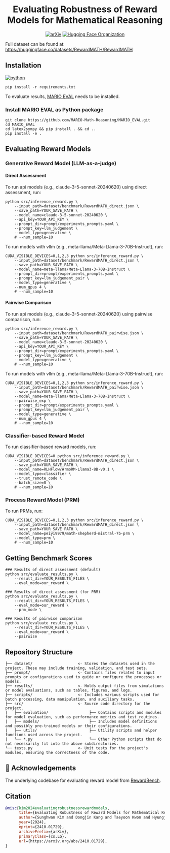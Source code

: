 <h1 align="center"> Evaluating Robustness of Reward Models for Mathematical Reasoning </h1>

<p align="center">
  <a href="https://arxiv.org/abs/2410.01729"><img src="https://img.shields.io/badge/arXiv-2410.01729-b31b1b.svg" alt="arXiv"></a>
  <a href="https://huggingface.co/RewardMATH"><img src="https://img.shields.io/badge/Hugging%20Face-Organization-ff9d00" alt="Hugging Face Organization"></a>
</p>

Full dataset can be found at: https://huggingface.co/datasets/RewardMATH/RewardMATH


## Installation

[![python](https://img.shields.io/badge/Python-3.10.14-3776AB.svg?style=flat&logo=python&logoColor=white)](https://www.python.org)
```shell
pip install -r requirements.txt
```

To evaluate results, [MARIO EVAL](https://github.com/MARIO-Math-Reasoning/MARIO_EVAL) needs to be installed. 
### Install MARIO EVAL as Python package
```shell
git clone https://github.com/MARIO-Math-Reasoning/MARIO_EVAL.git
cd MARIO_EVAL
cd latex2sympy && pip install . && cd ..
pip install -e .
```


## Evaluating Reward Models
### Generative Reward Model (LLM-as-a-judge)
#### Direct Assessment
To run api models (e.g., claude-3-5-sonnet-20240620) using direct assessment, run:
```
python src/inference_reward.py \
    --input_path=dataset/benchmark/RewardMATH_direct.json \
    --save_path=YOUR_SAVE_PATH \
    --model_name=claude-3-5-sonnet-20240620 \
    --api_key=YOUR_API_KEY \
    --prompt_dir=prompt/experiments_prompts.yaml \
    --prompt_key=llm_judgement \
    --model_type=generative \
    # --num_sample=10
```

To run models with vllm (e.g., meta-llama/Meta-Llama-3-70B-Instruct), run:
```
CUDA_VISIBLE_DEVICES=0,1,2,3 python src/inference_reward.py \
    --input_path=dataset/benchmark/RewardMATH_direct.json \
    --save_path=YOUR_SAVE_PATH \
    --model_name=meta-llama/Meta-Llama-3-70B-Instruct \
    --prompt_dir=prompt/experiments_prompts.yaml \
    --prompt_key=llm_judgement_pair \
    --model_type=generative \
    --num_gpus 4 \
    # --num_sample=10
```

#### Pairwise Comparison
To run api models (e.g., claude-3-5-sonnet-20240620) using pairwise comparison, run:
```
python src/inference_reward.py \
    --input_path=dataset/benchmark/RewardMATH_pairwise.json \
    --save_path=YOUR_SAVE_PATH \
    --model_name=claude-3-5-sonnet-20240620 \
    --api_key=YOUR_API_KEY \
    --prompt_dir=prompt/experiments_prompts.yaml \
    --prompt_key=llm_judgement \
    --model_type=generative \
    # --num_sample=10
```

To run models with vllm (e.g., meta-llama/Meta-Llama-3-70B-Instruct), run:
```
CUDA_VISIBLE_DEVICES=0,1,2,3 python src/inference_reward.py \
    --input_path=dataset/benchmark/RewardMATH_pairwise.json \
    --save_path=YOUR_SAVE_PATH \
    --model_name=meta-llama/Meta-Llama-3-70B-Instruct \
    --pairwise_exp \
    --prompt_dir=prompt/experiments_prompts.yaml \
    --prompt_key=llm_judgement_pair \
    --model_type=generative \
    --num_gpus 4 \
    # --num_sample=10
```

### Classifier-based Reward Model
To run classifier-based reward models, run:
```
CUDA_VISIBLE_DEVICES=0 python src/inference_reward.py \
    --input_path=dataset/benchmark/RewardMATH_direct.json \
    --save_path=YOUR_SAVE_PATH \
    --model_name=RLHFlow/ArmoRM-Llama3-8B-v0.1 \
    --model_type=classifier \
    --trust_remote_code \
    --batch_size=8 \
    # --num_sample=10
```

### Process Reward Model (PRM)
To run PRMs, run:
```
CUDA_VISIBLE_DEVICES=0,1,2,3 python src/inference_reward.py \
    --input_path=dataset/benchmark/RewardMATH_direct.json \
    --save_path=YOUR_SAVE_PATH \
    --model_name=peiyi9979/math-shepherd-mistral-7b-prm \
    --model_type=prm \
    # --num_sample=10
```


## Getting Benchmark Scores
```shell
### Results of direct assessment (default)
python src/evaluate_results.py \
    --result_dir=YOUR_RESULTS_FILES \
    --eval_mode=our_reward \

### Results of direct assessment (for PRM)
python src/evaluate_results.py \
    --result_dir=YOUR_RESULTS_FILES \
    --eval_mode=our_reward \
    --prm_mode \

### Results of pairwise comparison
python src/evaluate_results.py \
    --result_dir=YOUR_RESULTS_FILES \
    --eval_mode=our_reward \
    --pairwise
```


## Repository Structure
```
├── dataset/                    <- Stores the datasets used in the project. These may include training, validation, and test sets.
├── prompt/                     <- Contains files related to input prompts or configurations used to guide or configure the processes or models.
├── results/                    <- Holds output files from simulations or model evaluations, such as tables, figures, and logs.
├── scripts/                    <- Includes various scripts used for batch processing, data manipulation, and auxiliary tasks.
├── src/                        <- Source code directory for the project.
|   ├── evaluation/                  ├── Contains scripts and modules for model evaluation, such as performance metrics and test routines.
|   ├── models/                      ├── Includes model definitions and possibly pre-trained models or their configurations.
|   ├── utils/                       ├── Utility scripts and helper functions used across the project.
|   └── *.py                         └── Other Python scripts that do not necessarily fit into the above subdirectories.
└── tests.py                    <- Unit tests for the project's modules, ensuring the correctness of the code.
```

## 👏 Acknowledgements

The underlying codebase for evaluating reward model from [RewardBench](https://github.com/allenai/reward-bench).


## Citation

```bibtex
@misc{kim2024evaluatingrobustnessrewardmodels,
      title={Evaluating Robustness of Reward Models for Mathematical Reasoning}, 
      author={Sunghwan Kim and Dongjin Kang and Taeyoon Kwon and Hyungjoo Chae and Jungsoo Won and Dongha Lee and Jinyoung Yeo},
      year={2024},
      eprint={2410.01729},
      archivePrefix={arXiv},
      primaryClass={cs.LG},
      url={https://arxiv.org/abs/2410.01729}, 
}
```
